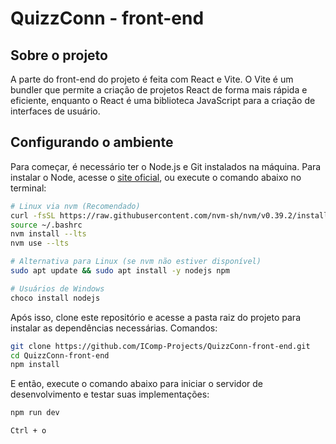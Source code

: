 # QuizzConn - front-end

## Sobre o projeto

A parte do front-end do projeto é feita com React e Vite. O Vite é um bundler que permite a criação de projetos React de forma mais rápida e eficiente, enquanto o React é uma biblioteca JavaScript para a criação de interfaces de usuário.

## Configurando o ambiente

Para começar, é necessário ter o Node.js e Git instalados na máquina. Para instalar o Node, acesse o [site oficial](https://nodejs.org/en/), ou execute o comando abaixo no terminal:

```bash
# Linux via nvm (Recomendado)
curl -fsSL https://raw.githubusercontent.com/nvm-sh/nvm/v0.39.2/install.sh | bash
source ~/.bashrc
nvm install --lts
nvm use --lts

# Alternativa para Linux (se nvm não estiver disponível)
sudo apt update && sudo apt install -y nodejs npm

# Usuários de Windows
choco install nodejs
```

Após isso, clone este repositório e acesse a pasta raiz do projeto para instalar as dependências necessárias. Comandos:

```bash
git clone https://github.com/IComp-Projects/QuizzConn-front-end.git
cd QuizzConn-front-end
npm install
```

E então, execute o comando abaixo para iniciar o servidor de desenvolvimento e testar suas implementações:

```bash
npm run dev

Ctrl + o
```

